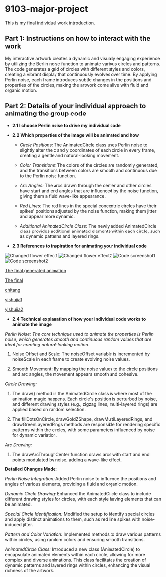 # 9103-major-project

This is my final individual work introduction.

## Part 1: Instructions on how to interact with the work

My interactive artwork creates a dynamic and visually engaging experience by utilizing the Berlin noise function to animate various circles and patterns. The code generates a grid of circles with different styles and colors, creating a vibrant display that continuously evolves over time. By applying Perlin noise, each frame introduces subtle changes in the positions and properties of the circles, making the artwork come alive with fluid and organic motion.

## Part 2: Details of your individual approach to animating the group code

- **2.1 I choose Perlin noise to drive my individual code**

- **2.2 Which properties of the image will be animated and how**

  - *Circle Positions:* The AnimatedCircle class uses Perlin noise to slightly alter the x and y coordinates of each circle in every frame, creating a gentle and natural-looking movement.

  - *Color Transitions:* The colors of the circles are randomly generated, and the transitions between colors are smooth and continuous due to the Perlin noise function.

  - *Arc Angles:* The arcs drawn through the center and other circles have start and end angles that are influenced by the noise function, giving them a fluid wave-like appearance.

  - *Red Lines:* The red lines in the special concentric circles have their spikes' positions adjusted by the noise function, making them jitter and appear more dynamic.

  - *Additional AnimatedCircle Class*: The newly added AnimatedCircle class provides additional animated elements within each circle, such as dynamic patterns and layered rings.

- **2.3 References to inspiration for animating your individual code**

![Changed flower effect1](assets/fleur0.jpg)
![Changed flower effect2](assets/fleur2.jpg)
![Code screenshot1](assets/codecut1.png)
![Code screenshot2](assets/codecut2.png)

[The final generated animation](https://blog.displate.com/optical-illusion-art/)

[The final](https://www.dreamstime.com/stock-illustration-green-blue-abstract-circle-element-optical-art-style-concentric-circle-shapes-gradient-background-mandala-calming-image78370643)


[chitang](https://www.scienceabc.com/eyeopeners/what-causes-ripples-in-water.html)

[yishujia1](https://www.researchgate.net/figure/Vera-Molnar-Hommage-a-Barbaud-Tribute-to-Barbaud-1974-Plotter-drawing-ink-on_fig1_338896073)


[yishujia2](https:https://www.mutualart.com/Artist/Casey-Reas/9FE1DB446CCAE7EA)

- **2.4 Technical explanation of how your individual code works to animate the image**

*Perlin Noise: The core technique used to animate the properties is Perlin noise, which generates smooth and continuous random values that are ideal for creating natural-looking motion.*

1. Noise Offset and Scale: The noiseOffset variable is incremented by noiseScale in each frame to create evolving noise values.

2. Smooth Movement: By mapping the noise values to the circle positions and arc angles, the movement appears smooth and cohesive.

*Circle Drawing:*

1. The draw() method in the AnimatedCircle class is where most of the animation magic happens. Each circle's position is perturbed by noise, and different drawing styles (e.g., zigzag lines, multi-layered rings) are applied based on random selection.

2. The fillDotsOnCircle, drawGoldZShape, drawMultiLayeredRings, and drawGreenLayeredRings methods are responsible for rendering specific patterns within the circles, with some parameters influenced by noise for dynamic variation.

*Arc Drawing:*

1. The drawArcThroughCenter function draws arcs with start and end points modulated by noise, adding a wave-like effect.

**Detailed Changes Made:**

*Perlin Noise Integration:* Added Perlin noise to influence the positions and angles of various elements, providing a fluid and organic motion.

*Dynamic Circle Drawing:* Enhanced the AnimatedCircle class to include different drawing styles for circles, with each style having elements that can be animated.

*Special Circle Identification:* Modified the setup to identify special circles and apply distinct animations to them, such as red line spikes with noise-induced jitter.

*Pattern and Color Variation:* Implemented methods to draw various patterns within circles, using random colors and ensuring smooth transitions.

*AnimatedCircle Class:* Introduced a new class (AnimatedCircle) to encapsulate animated elements within each circle, allowing for more complex and diverse animations. This class facilitates the creation of dynamic patterns and layered rings within circles, enhancing the visual richness of the artwork.
